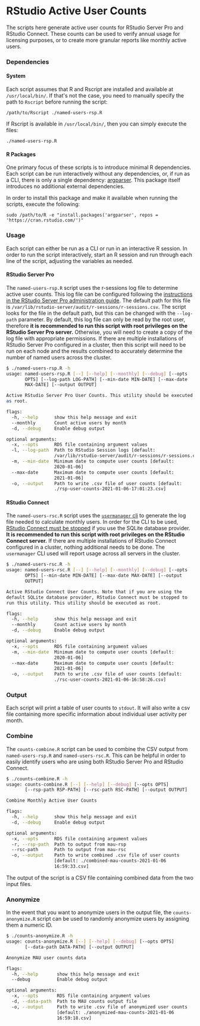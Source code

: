 # RStudio Active User Counts

The scripts here generate active user counts for RStudio Server Pro and RStudio
Connect. These counts can be used to verify annual usage for licensing purposes,
or to create more granular reports like monthly active users.

### Dependencies
#### System
Each script assumes that R and Rscript are installed and available at
`/usr/local/bin/`. If that's not the case, you need to manually specify the path
to `Rscript` before running the script:
```
/path/to/Rscript ./named-users-rsp.R
```

If Rscript is available in `/usr/local/bin/`, then you can simply execute the
files:
```
./named-users-rsp.R
```

#### R Packages
One primary focus of these scripts is to introduce minimal R dependencies. Each
script can be run interactively without any dependencies, or, if run as a CLI,
there is only a single dependency:
[argparser](https://cran.r-project.org/web/packages/argparser/index.html). This
package itself introduces no additional external dependencies.

In order to install this package and make it available when running the scripts,
execute the following:
```
sudo /path/to/R -e "install.packages('argparser', repos = 'https://cran.rstudio.com/')"
```

### Usage
Each script can either be run as a CLI or run in an interactive R session.
In order to run the script interactively, start an R session and run through
each line of the script, adjusting the variables as needed.

#### RStudio Server Pro
The `named-users-rsp.R` script uses the r-sessions log file to determine active
user counts. This log file can be configured following the [instructions in the
RStudio Server Pro administration
guide](https://docs.rstudio.com/ide/server-pro/auditing-and-monitoring.html#r-session-auditing).
The default path for this file is
`/var/lib/rstudio-server/audit/r-sessions/r-sessions.csv`. The script looks for
the file in the default path, but this can be changed with the `--log-path`
parameter. By default, this log file can only be read by the root user,
therefore **it is recommended to run this script with root privileges on the
RStudio Server Pro server.** Otherwise, you will need to create a copy of the
log file with appropriate permissions.
If there are multiple installations of RStudio Server Pro configured in a
cluster, then this script will need to be run on each node and the results
combined to accurately determine the number of named users across the cluster.

```bash
$ ./named-users-rsp.R -h
usage: named-users-rsp.R [--] [--help] [--monthly] [--debug] [--opts
       OPTS] [--log-path LOG-PATH] [--min-date MIN-DATE] [--max-date
       MAX-DATE] [--output OUTPUT]

Active RStudio Server Pro User Counts. This utility should be executed
as root.

flags:
  -h, --help      show this help message and exit
  --monthly       Count active users by month
  -d, --debug     Enable debug output

optional arguments:
  -x, --opts      RDS file containing argument values
  -l, --log-path  Path to RStudio Session logs [default:
                  /var/lib/rstudio-server/audit/r-sessions/r-sessions.csv]
  -m, --min-date  Minimum date to compute user counts [default:
                  2020-01-06]
  --max-date      Maximum date to compute user counts [default:
                  2021-01-06]
  -o, --output    Path to write .csv file of user counts [default:
                  ./rsp-user-counts-2021-01-06-17:01:23.csv]

```

#### RStudio Connect
The `named-users-rsc.R` script uses the [`usermanager`
cli](https://docs.rstudio.com/connect/admin/appendix/cli/#usermanager) to
generate the log file needed to calculate monthly users. In order for the CLI to
be used, [RStudio Connect must be
stopped](https://docs.rstudio.com/connect/admin/server-management/#stopping-starting)
if you use the SQLite database provider. **It is recommended to run this script
with root privileges on the RStudio Connect server.**
If there are multiple installations of RStudio Connect configured in a cluster,
nothing additional needs to be done. The `usermanager` CLI used will report
usage across all servers in the cluster.

```bash
$ ./named-users-rsc.R -h
usage: named-users-rsc.R [--] [--help] [--monthly] [--debug] [--opts
       OPTS] [--min-date MIN-DATE] [--max-date MAX-DATE] [--output
       OUTPUT]

Active RStudio Connect User Counts. Note that if you are using the
default SQLite database provider, RStudio Connect must be stopped to
run this utility. This utility should be executed as root.

flags:
  -h, --help      show this help message and exit
  --monthly       Count active users by month
  -d, --debug     Enable debug output

optional arguments:
  -x, --opts      RDS file containing argument values
  -m, --min-date  Minimum date to compute user counts [default:
                  2020-01-06]
  --max-date      Maximum date to compute user counts [default:
                  2021-01-06]
  -o, --output    Path to write .csv file of user counts [default:
                  ./rsc-user-counts-2021-01-06-16:58:26.csv]
```

### Output
Each script will print a table of user counts to `stdout`. It will also
write a csv file containing more specific information about individual user
activity per month.

### Combine
The `counts-combine.R` script can be used to combine the CSV output from
`named-users-rsp.R` and `named-users-rsc.R`. This can be helpful in order to
easily identify users who are using both RStudio Server Pro and RStudio Connect.

```bash
$ ./counts-combine.R -h
usage: counts-combine.R [--] [--help] [--debug] [--opts OPTS]
       [--rsp-path RSP-PATH] [--rsc-path RSC-PATH] [--output OUTPUT]

Combine Monthly Active User Counts

flags:
  -h, --help      show this help message and exit
  -d, --debug     Enable debug output

optional arguments:
  -x, --opts      RDS file containing argument values
  -r, --rsp-path  Path to output from mau-rsp
  --rsc-path      Path to output from mau-rsc
  -o, --output    Path to write combined .csv file of user counts
                  [default: ./combined-mau-counts-2021-01-06
                  16:59:33.csv]
```

The output of the script is a CSV file containing combined data from the two
input files.

### Anonymize
In the event that you want to anonymize users in the output file, the
`counts-anonymize.R` script can be used to randomly anonymize users by assigning
them a numeric ID.

```bash
$ ./counts-anonymize.R -h
usage: counts-anonymize.R [--] [--help] [--debug] [--opts OPTS]
       [--data-path DATA-PATH] [--output OUTPUT]

Anonymize MAU user counts data

flags:
  -h, --help       show this help message and exit
  --debug          Enable debug output

optional arguments:
  -x, --opts       RDS file containing argument values
  -d, --data-path  Path to MAU counts output file
  -o, --output     Path to write .csv file of anonymized user counts
                   [default: ./anonymized-mau-counts-2021-01-06
                   16:59:18.csv]
```
